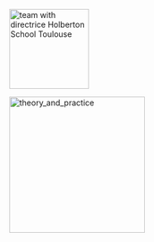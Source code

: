 <p><img src="https://media-exp1.licdn.com/dms/image/C5622AQGTBgMxO9XJlg/feedshare-shrink_1280/0/1647092494592?e=1649894400&v=beta&t=aFyQ_-YNA--W3q7mf7CcCvHPDZFAU3CGFPlNxL6usfQ" alt="team with directrice Holberton School Toulouse" width="142"></p> 

<p><img src=" https://media-exp1.licdn.com/dms/image/C5622AQFYM29WVb7-AQ/feedshare-shrink_800/0/1647083734189?e=1649894400&v=beta&t=LhqLN7BA0CDfSvO7zFEsCDhqkOpGolPUN3-WJqfgLEE" alt="theory_and_practice" width="242"></p> 





